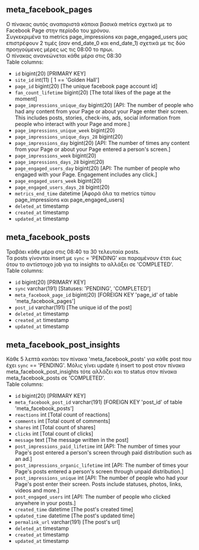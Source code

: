 ## meta_facebook_pages  
Ο πίνακας αυτός αναπαριστά κάποια βασικά metrics σχετικά με το Facebook Page στην περίοδο του χρόνου.  
Συγκεκριμένα τα metrics page_impressions και page_engaged_users μας επιστρέφουν 2 τιμές (σαν end_date_0 και end_date_1) σχετικά με τις δύο προηγούμενες μέρες ως τις 08:00 το πρωι.  
Ο πίνακας ανανεώνεται κάθε μέρα στις 08:30  
Table columns:  
- `id` bigint(20) [PRIMARY KEY]
- `site_id` int(11) [ 1 == 'Golden Hall']
- `page_id` bigint(20) [The unique facebook page account id]
- `fan_count_lifetime` bigint(20) [The total likes of the page at the moment]
- `page_impressions_unique_day` bigint(20) [API: The number of people who had any content from your Page or about your Page enter their screen. This includes posts, stories, check-ins, ads, social information from people who interact with your Page and more.]
- `page_impressions_unique_week` bigint(20) 
- `page_impressions_unique_days_28` bigint(20)
- `page_impressions_day` bigint(20) [API: The number of times any content from your Page or about your Page entered a person's screen.]
- `page_impressions_week` bigint(20) 
- `page_impressions_days_28` bigint(20)
- `page_engaged_users_day` bigint(20) [API: The number of people who engaged with your Page. Engagement includes any click.]
- `page_engaged_users_week` bigint(20)
- `page_engaged_users_days_28` bigint(20) 
- `metrics_end_time` datetime [Αφορά όλα τα metrics τύπου page_impressions και page_engaged_users] 
- `deleted_at` timestamp
- `created_at` timestamp
- `updated_at` timestamp
  
## meta_facebook_posts  
Τραβάει κάθε μέρα στις 08:40 τα 30 τελευταία posts.  
Τα posts γίνονται insert με `sync` = 'PENDING' και παραμένουν έτσι έως ότου το αντίστοιχο job για τα insights το αλλάξει σε 'COMPLETED'.   
Table columns:  
- `id` bigint(20) [PRIMARY KEY]
- `sync` varchar(191) [Statuses: 'PENDING', 'COMPLETED']
- `meta_facebook_page_id` bigint(20) [FOREIGN KEY 'page_id' of table 'meta_facebook_pages']
- `post_id` varchar(191) [The unique id of the post]
- `deleted_at` timestamp 
- `created_at` timestamp 
- `updated_at` timestamp  

## meta_facebook_post_insights
Κάθε 5 λεπτά κοιτάει τον πίνακα 'meta_facebook_posts' για κάθε post που έχει `sync` == 'PENDING'.
Μόλις γίνει update ή insert το post στον πίνακα meta_facebook_post_insights τότε αλλάζει και το status στον πίνακα meta_facebook_posts σε 'COMPLETED'.  
Table columns:  
- `id` bigint(20) [PRIMARY KEY]
- `meta_facebook_post_id` varchar(191) [FOREIGN KEY 'post_id' of table 'meta_facebook_posts']
- `reactions` int [Total count of reactions]
- `comments` int [Total count of comments]
- `shares` int [Total count of shares]
- `clicks` int [Total count of clicks]
- `message` text [The message written in the post]
- `post_impressions_paid_lifetime` int [API: The number of times your Page's post entered a person's screen through paid distribution such as an ad.]
- `post_impressions_organic_lifetime` int [API: The number of times your Page's posts entered a person's screen through unpaid distribution.]
- `post_impressions_unique` int [API: The number of people who had your Page's post enter their screen. Posts include statuses, photos, links, videos and more.]
- `post_engaged_users` int [API: The number of people who clicked anywhere in your posts.]
- `created_time` datetime [The post's created time]
- `updated_time` datetime [The post's updated time]
- `permalink_url` varchar(191) [The post's url]
- `deleted_at` timestamp 
- `created_at` timestamp 
- `updated_at` timestamp
